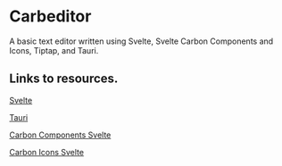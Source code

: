 # Carbeditor

A basic text editor written using Svelte, Svelte Carbon Components and Icons, Tiptap, and Tauri.

## Links to resources.

[Svelte](https://svelte.dev)

[Tauri](https://tauri.app)

[Carbon Components Svelte](https://github.com/carbon-design-system/carbon-components-svelte)

[Carbon Icons Svelte](https://github.com/carbon-design-system/carbon-icons-svelte)
